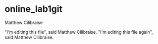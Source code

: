 # online_lab1git
Matthew Cilibraise

"I'm editing this file", said Matthew Cilibraise.
"I'm editing this file again", said Matthew Cilibraise.